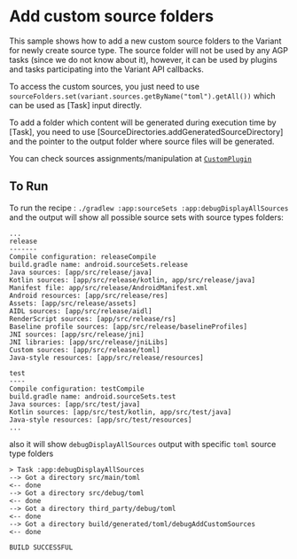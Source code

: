 # Add custom source folders

This sample shows how to add a new custom source folders to the Variant for newly create source type.
The source folder will not be used by any AGP tasks (since we do not know about it), however, it can
be used by plugins and tasks participating into the Variant API callbacks.

To access the custom sources, you just need to use
`sourceFolders.set(variant.sources.getByName("toml").getAll())`
which can be used as [Task] input directly.

To add a folder which content will be generated during execution time by [Task], you need
to use  [SourceDirectories.addGeneratedSourceDirectory] and the pointer to the output folder
where source files will be generated.

You can check sources assignments/manipulation at [`CustomPlugin`](build-logic/plugins/src/main/kotlin/CustomPlugin.kt)

## To Run

To run the recipe : `./gradlew :app:sourceSets :app:debugDisplayAllSources`
and the output will show all possible source sets with source types folders:
```
...
release
-------
Compile configuration: releaseCompile
build.gradle name: android.sourceSets.release
Java sources: [app/src/release/java]
Kotlin sources: [app/src/release/kotlin, app/src/release/java]
Manifest file: app/src/release/AndroidManifest.xml
Android resources: [app/src/release/res]
Assets: [app/src/release/assets]
AIDL sources: [app/src/release/aidl]
RenderScript sources: [app/src/release/rs]
Baseline profile sources: [app/src/release/baselineProfiles]
JNI sources: [app/src/release/jni]
JNI libraries: [app/src/release/jniLibs]
Custom sources: [app/src/release/toml]
Java-style resources: [app/src/release/resources]

test
----
Compile configuration: testCompile
build.gradle name: android.sourceSets.test
Java sources: [app/src/test/java]
Kotlin sources: [app/src/test/kotlin, app/src/test/java]
Java-style resources: [app/src/test/resources]
...
```
also it will show `debugDisplayAllSources` output with specific `toml` source type folders
```
> Task :app:debugDisplayAllSources
--> Got a directory src/main/toml
<-- done
--> Got a directory src/debug/toml
<-- done
--> Got a directory third_party/debug/toml
<-- done
--> Got a directory build/generated/toml/debugAddCustomSources
<-- done

BUILD SUCCESSFUL
```